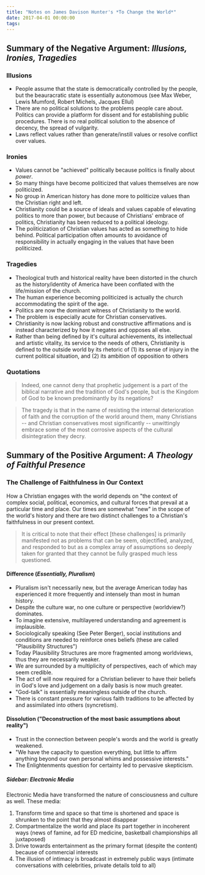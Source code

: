 ```yaml
---
title: "Notes on James Davison Hunter's *To Change the World*"
date: 2017-04-01 00:00:00 
tags:
---
```

## Summary of the Negative Argument: *Illusions, Ironies, Tragedies*

### Illusions

* People assume that the state is democratically controlled by the people, but the beauracratic state is essentially autonomous (see Max Weber, Lewis Mumford, Robert Michels, Jacques Ellul)
* There are no political solutions to the problems people care about. Politics can provide a platform for dissent and for establishing public procedures. There is no real political solution to the absence of decency, the spread of vulgarity.
* Laws reflect values rather than generate/instill values or resolve conflict over values.

### Ironies

* Values cannot be "achieved" politically because politics is finally about *power*.
* So many things have become politicized that values themselves are now politicized.
* No group in American history has done more to politicize values than the Christian right and left.
* Christianity could be a source of ideals and values capable of elevating politics to more than power, but because of Christians' embrace of politics, Christianity has been reduced to a political ideology.
* The politicization of Christian values has acted as something to hide behind. Political participation often amounts to avoidance of responsibility in actually engaging in the values that have been politicized.

### Tragedies

* Theological truth and historical reality have been distorted in the church as the history/identity of America have been conflated with the life/mission of the church.
* The human experience becoming politicized is actually the church accommodating the spirit of the age.
* Politics are now the dominant witness of Christianity to the world.
* The problem is especially acute for Christian conservatives.
* Christianity is now lacking robust and constructive affirmations and is instead characterized by how it negates and opposes all else.
* Rather than being defined by it's cultural achievements, its intellectual and artistic vitality, its service to the needs of others, Christianity is defined to the outside world by its rhetoric of (1) its sense of injury in the current political situation, and (2) its ambition of opposition to others

### Quotations

> Indeed, one cannot deny that prophetic judgement is a part of the biblical narrative and the tradition of God's people, but is the Kingdom of God to be known predominantly by its negations?    

> The tragedy is that in the name of resisting the internal deterioration of faith and the corruption of the world around them, many Christians -- and Christian conservatives most significantly -- unwittingly embrace some of the most corrosive aspects of the cultural disintegration they decry.

## Summary of the Positive Argument: *A Theology of Faithful Presence*

### The Challenge of Faithfulness in Our Context

How a Christian engages with the world depends on "the context of complex social, political, economics, and cultural forces that prevail at a particular time and place. Our times are somewhat "new" in the scope of the world's history and there are two distinct challenges to a Christian's faithfulness in our present context.

> It is critical to note that their effect [these challenges] is primarily manifested not as problems that can be seem, objectified, analyzed, and responded to but as a complex array of assumptions so deeply taken for granted that they cannot be fully grasped much less questioned.


#### Difference (*Essentially, Pluralism*)

* Pluralism isn't necessarily new, but the average American today has experienced it more frequently and intensely than most in human history.
* Despite the culture war, no one culture or perspective (worldview?) dominates.
* To imagine extensive, multilayered understanding and agreement is implausible.
* Sociologically speaking (See Peter Berger), social institutions and conditions are needed to reinforce ones beliefs (these are called "Plausibility Structures")
* Today Plausibility Structures are more fragmented among worldviews, thus they are necessarily weaker.
* We are surrounded by a multiplicity of perspectives, each of which may seem credible.
* The act of will now required for a Christian believer to have their beliefs in God's love and judgement on a daily basis is now much greater.
* "God-talk" is essentially meaningless outside of the church.
* There is constant pressure for various faith traditions to be affected by and assimilated into others (syncretism).

#### Dissolution ("Deconstruction of the most basic assumptions about reality")

* Trust in the connection between people's words and the world is greatly weakened.
* "We have the capacity to question everything, but little to affirm anything beyond our own personal whims and possessive interests."
* The Enlightenments question for certainty led to pervasive skepticism.

##### Sidebar: Electronic Media

Electronic Media have transformed the nature of consciousness and culture as well. These media:    

1. Transform time and space so that time is shortened and space is shrunken to the point that they almost disappear
2. Compartmentalize the world and place its part together in incoherent ways (news of famine, ad for ED medicine, basketball championships all juxtaposed)
3. Drive towards entertainment as the primary format (despite the content) because of commercial interests
4. The illusion of intimacy is broadcast in extremely public ways (intimate conversations with celebrities, private details told to all)


